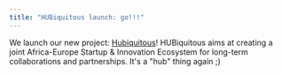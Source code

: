 ```yaml
---
title: "HUBiquitous launch: go!!!"
---
```


We launch our new project: [Hubiquitous](https://www.hubiquitous.net/)!
HUBiquitous aims at creating a joint Africa-Europe Startup & Innovation Ecosystem for long-term collaborations and partnerships.
It's a "hub" thing again ;)
